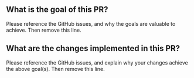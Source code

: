 ## What is the goal of this PR?

Please reference the GitHub issues, and why the goals are valuable to achieve. Then remove this line.

## What are the changes implemented in this PR?

Please reference the GitHub issues, and explain why your changes achieve the above goal(s). Then remove this line.
